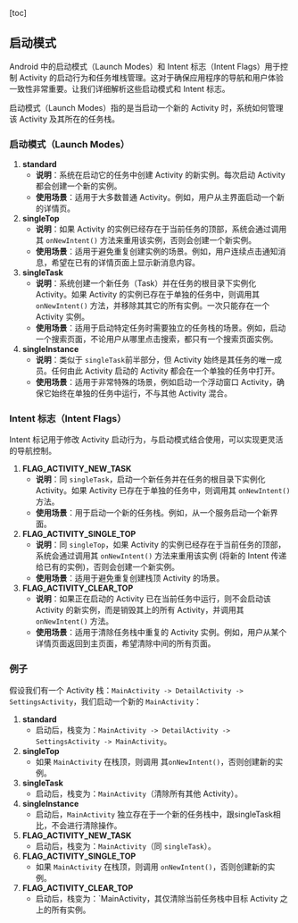 [toc]

## 启动模式

Android 中的启动模式（Launch Modes）和 Intent 标志（Intent Flags）用于控制 Activity 的启动行为和任务堆栈管理。这对于确保应用程序的导航和用户体验一致性非常重要。让我们详细解析这些启动模式和 Intent 标志。

启动模式（Launch Modes）指的是当启动一个新的 Activity 时，系统如何管理该 Activity 及其所在的任务栈。



### 启动模式（Launch Modes）

1. **standard**
   - **说明**：系统在启动它的任务中创建 Activity 的新实例。每次启动 Activity 都会创建一个新的实例。
   - **使用场景**：适用于大多数普通 Activity。例如，用户从主界面启动一个新的详情页。
2. **singleTop**
   - **说明**：如果 Activity 的实例已经存在于当前任务的顶部，系统会通过调用其 `onNewIntent()` 方法来重用该实例，否则会创建一个新实例。
   - **使用场景**：适用于避免重复创建实例的场景。例如，用户连续点击通知消息，希望在已有的详情页面上显示新消息内容。
3. **singleTask**
   - **说明**：系统创建一个新任务（Task）并在任务的根目录下实例化 Activity。如果 Activity 的实例已存在于单独的任务中，则调用其 `onNewIntent()` 方法，并移除其其它的所有实例。一次只能存在一个 Activity 实例。
   - **使用场景**：适用于启动特定任务时需要独立的任务栈的场景。例如，启动一个搜索页面，不论用户从哪里点击搜索，都只有一个搜索页面实例。
4. **singleInstance**
   - **说明**：类似于 `singleTask`前半部分，但 Activity 始终是其任务的唯一成员。任何由此 Activity 启动的 Activity 都会在一个单独的任务中打开。
   - **使用场景**：适用于非常特殊的场景，例如启动一个浮动窗口 Activity，确保它始终在单独的任务中运行，不与其他 Activity 混合。

### Intent 标志（Intent Flags）

Intent 标记用于修改 Activity 启动行为，与启动模式结合使用，可以实现更灵活的导航控制。

1. **FLAG_ACTIVITY_NEW_TASK**
   - **说明**：同 `singleTask`，启动一个新任务并在任务的根目录下实例化 Activity。如果 Activity 已存在于单独的任务中，则调用其 `onNewIntent()` 方法。
   - **使用场景**：用于启动一个新的任务栈。例如，从一个服务启动一个新界面。
2. **FLAG_ACTIVITY_SINGLE_TOP**
   - **说明**：同 `singleTop`，如果 Activity 的实例已经存在于当前任务的顶部，系统会通过调用其 `onNewIntent()` 方法来重用该实例 (将新的 Intent 传递给已有的实例)，否则会创建一个新实例。
   - **使用场景**：适用于避免重复创建栈顶 Activity 的场景。
3. **FLAG_ACTIVITY_CLEAR_TOP**
   - **说明**：如果正在启动的 Activity 已在当前任务中运行，则不会启动该 Activity 的新实例，而是销毁其上的所有 Activity，并调用其 `onNewIntent()` 方法。
   - **使用场景**：适用于清除任务栈中重复的 Activity 实例。例如，用户从某个详情页面返回到主页面，希望清除中间的所有页面。

### 例子

假设我们有一个 Activity 栈：`MainActivity -> DetailActivity -> SettingsActivity`，我们启动一个新的 `MainActivity`：

1. **standard**
   - 启动后，栈变为：`MainActivity -> DetailActivity -> SettingsActivity -> MainActivity`。
2. **singleTop**
   - 如果 `MainActivity` 在栈顶，则调用 其`onNewIntent()`，否则创建新的实例。
3. **singleTask**
   - 启动后，栈变为：`MainActivity`（清除所有其他 Activity）。
4. **singleInstance**
   - 启动后，`MainActivity` 独立存在于一个新的任务栈中，跟singleTask相比，不会进行清除操作。
5. **FLAG_ACTIVITY_NEW_TASK**
   - 启动后，栈变为：`MainActivity`（同 `singleTask`）。
6. **FLAG_ACTIVITY_SINGLE_TOP**
   - 如果 `MainActivity` 在栈顶，则调用 `onNewIntent()`，否则创建新的实例。
7. **FLAG_ACTIVITY_CLEAR_TOP**
   - 启动后，栈变为：`MainActivity，其仅清除当前任务栈中目标 Activity 之上的所有实例。

